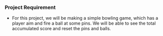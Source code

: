 ### **Project Requirement**

-  For this project, we will be making a simple bowling game, which has a player aim and fire a ball at some pins. We will be able to see the total accumulated score and reset the pins and balls. 
